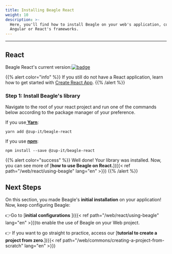 ```yaml
---
title: Installing Beagle React
weight: 10
description: >-
  Here, you'll find how to install Beagle on your web's application, considering
  Angular or React's frameworks.
---
```


---

## React

Beagle React's current version:[![badge](https://img.shields.io/npm/v/@zup-it/beagle-react?logo=React)](https://github.com/ZupIT/beagle-web-react)

{{% alert color="info" %}}
  If you still do not have a React application, learn how to get started with [Create React App](https://create-react-app.dev/docs/getting-started).
{{% /alert %}}

### Step 1: Install Beagle's library

Navigate to the root of your react project and run one of the commands below according to the package manager of your preference.

If you use[ **Yarn**](https://yarnpkg.com/):

```text
yarn add @zup-it/beagle-react
```

If you use [**npm**](https://www.npmjs.com/):

```text
npm install --save @zup-it/beagle-react
```

{{% alert color="success" %}}
Well done! Your library was installed. Now, you can see more of [**how to use Beagle on React.**]({{< ref path="/web/react/using-beagle" lang="en" >}})
{{% /alert %}}

## **Next Steps**

On this section, you made Beagle's **initial installation** on your application!  
Now, keep configuring Beagle:

👉Go to [**initial configurations** ]({{< ref path="/web/react/using-beagle" lang="en" >}})to enable the use of Beagle on your Web project.

👉 If you want to go straight to practice, access our [**tutorial to create a project from zero**.]({{< ref path="/web/commons/creating-a-project-from-scratch" lang="en" >}})